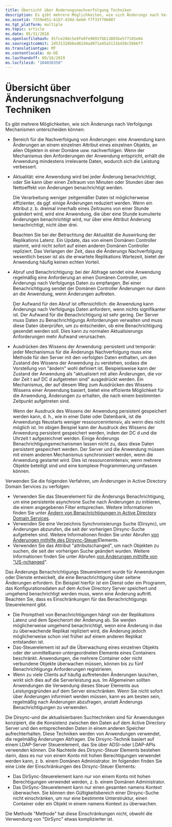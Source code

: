 ```yaml
---
title: Übersicht über Änderungsnachverfolgung Techniken
description: Es gibt mehrere Möglichkeiten, wie sich Änderungs nach Verfolgungs Mechanismen auf den Gültigkeitsbereich für die Nachverfolgung von Änderungen unterscheiden können. eine Anwendung kann Änderungen an einem einzelnen Attribut eines einzelnen Objekts, an allen Objekten in einer Domäne usw. nachverfolgen.
ms.assetid: 7359e851-61b7-420d-beb0-f7f33f79b007
ms.tgt_platform: multiple
ms.topic: article
ms.date: 05/31/2018
ms.openlocfilehash: 91fce20dc5e9fe8fe98937bb13885be577185e04
ms.sourcegitcommit: 2d531328b6ed82d4ad971a45a5131b430c5866f7
ms.translationtype: MT
ms.contentlocale: de-DE
ms.lasthandoff: 09/16/2019
ms.locfileid: "104036350"
---
```

# <a name="overview-of-change-tracking-techniques"></a>Übersicht über Änderungsnachverfolgung Techniken

Es gibt mehrere Möglichkeiten, wie sich Änderungs nach Verfolgungs Mechanismen unterscheiden können:

-   Bereich für die Nachverfolgung von Änderungen: eine Anwendung kann Änderungen an einem einzelnen Attribut eines einzelnen Objekts, an allen Objekten in einer Domäne usw. nachverfolgen. Wenn der Mechanismus den Anforderungen der Anwendung entspricht, erhält die Anwendung mindestens irrelevante Daten, wodurch sich die Leistung verbessert.
-   Aktualität: eine Anwendung wird bei jeder Änderung benachrichtigt, oder Sie kann über einen Zeitraum von Minuten oder Stunden über den Nettoeffekt von Änderungen benachrichtigt werden.

    Die Verarbeitung weniger zeitgemäßer Daten ist möglicherweise effizienter, da ggf. einige Änderungen reduziert werden. Wenn ein Attribut z. b. dreimal innerhalb eines Zeitraums von einer Stunde geändert wird, wird eine Anwendung, die über eine Stunde kumulierte Änderungen benachrichtigt wird, nur über eine Attribut Änderung benachrichtigt, nicht über drei.

    Beachten Sie bei der Betrachtung der Aktualität die Auswirkung der Replikations Latenz. Ein Update, das von einem Domänen Controller stammt, wird nicht sofort auf einen anderen Domänen Controller repliziert. Das Verlangen der Zeit, dass die Änderungs Nachverfolgung wesentlich besser ist als die erwartete Replikations Wartezeit, bietet der Anwendung häufig keinen echten Vorteil.

-   Abruf und Benachrichtigung: bei der Abfrage sendet eine Anwendung regelmäßig eine Anforderung an einen Domänen Controller, um Änderungs nach Verfolgungs Daten zu empfangen. Bei einer Benachrichtigung sendet der Domänen Controller Änderungen nur dann an die Anwendung, wenn Änderungen auftreten.

    Der Aufwand für den Abruf ist offensichtlich: die Anwendung kann Änderungs nach Verfolgungs Daten anfordern, wenn nichts signifikanter ist. Der Aufwand für die Benachrichtigung ist sehr gering. Der Server muss Daten zu Benachrichtigungs Anforderungen verwalten und muss diese Daten überprüfen, um zu entscheiden, ob eine Benachrichtigung gesendet werden soll. Dies kann zu normalen Aktualisierungs Anforderungen mehr Aufwand verursachen.

-   Ausdrücken des Wissens der Anwendung: persistent und temporär: jeder Mechanismus für die Änderungs Nachverfolgung muss eine Methode für den Server mit den verfolgten Daten enthalten, um den Zustand des Wissens der Anwendung zu verstehen, sodass die Vorstellung von "ändern" wohl definiert ist. Beispielsweise kann der Zustand der Anwendung als "aktualisiert mit allen Änderungen, die vor der Zeit t auf DC d aufgetreten sind" ausgedrückt werden. Ein Mechanismus, der auf diesem Weg zum Ausdrücken des Wissens Wissens einer Anwendung basiert, bietet eine effiziente Möglichkeit für die Anwendung, Änderungen zu erhalten, die nach einem bestimmten Zeitpunkt aufgetreten sind.

    Wenn der Ausdruck des Wissens der Anwendung persistent gespeichert werden kann, d. h., wie in einer Datei oder Datenbank, ist die Anwendungs Neustarts weniger ressourcenintensiv, als wenn dies nicht möglich ist. Im obigen Beispiel kann der Ausdruck des Wissens der Anwendung persistent gespeichert werden, indem der DC d und die Uhrzeit t aufgezeichnet werden. Einige Änderungs Benachrichtigungsmechanismen lassen nicht zu, dass diese Daten persistent gespeichert werden. Der Server und die Anwendung müssen mit einem anderen Mechanismus synchronisiert werden, wenn die Anwendung gestartet wird. Dies ist ressourcenintensiv, wenn mehrere Objekte beteiligt sind und eine komplexe Programmierung umfassen können.

Verwenden Sie die folgenden Verfahren, um Änderungen in Active Directory Domain Services zu verfolgen:

-   Verwenden Sie das Steuerelement für die Änderungs Benachrichtigung, um eine persistente asynchrone Suche nach Änderungen zu initiieren, die einem angegebenen Filter entsprechen. Weitere Informationen finden Sie unter [Ändern von Benachrichtigungen in Active Directory Domain Services](change-notifications-in-active-directory-domain-services.md).
-   Verwenden Sie eine Verzeichnis Synchronisierungs Suche (Dirsync), um Änderungen abzurufen, die seit der vorherigen Dirsync-Suche aufgetreten sind. Weitere Informationen finden Sie unter Abrufen [von Änderungen mithilfe des Dirsync-Steuer](polling-for-changes-using-the-dirsync-control.md)Elements.
-   Verwenden Sie das Attribut "attributschanged", um nach Objekten zu suchen, die seit der vorherigen Suche geändert wurden. Weitere Informationen finden Sie unter Abrufen [von Änderungen mithilfe von "US-nchanged](polling-for-changes-using-usnchanged.md)".

Das Änderungs Benachrichtigungs Steuerelement wurde für Anwendungen oder Dienste entwickelt, die eine Benachrichtigung über seltene Änderungen erfordern. Ein Beispiel hierfür ist ein Dienst oder ein Programm, das Konfigurationsdaten auf dem Active Directory Server speichert und umgehend benachrichtigt werden muss, wenn eine Änderung auftritt. Beachten Sie, dass es Einschränkungen für das Benachrichtigungs Steuerelement gibt.

-   Die Promptheit von Benachrichtigungen hängt von der Replikations Latenz und dem Speicherort der Änderung ab. Sie werden möglicherweise umgehend benachrichtigt, wenn eine Änderung in das zu überwachende Replikat repliziert wird, die Änderung jedoch möglicherweise schon viel früher auf einem anderen Replikat entstanden ist.
-   Das-Steuerelement ist auf die Überwachung eines einzelnen Objekts oder der unmittelbaren untergeordneten Elemente eines Containers beschränkt. Anwendungen, die mehrere Container oder nicht verbundene Objekte überwachen müssen, können bis zu fünf Benachrichtigungs Anforderungen registrieren.
-   Wenn zu viele Clients auf häufig auftretenden Änderungen lauschen, wirkt sich dies auf die Serverleistung aus. Im Allgemeinen sollten Anwendungen die Verwendung dieses Steuer Elements aus Leistungsgründen auf dem Server einschränken. Wenn Sie nicht sofort über Änderungen informiert werden müssen, kann es am besten sein, regelmäßig nach Änderungen abzufragen, anstatt Änderungs Benachrichtigungen zu verwenden.

Die Dirsync-und die aktualisierbaren Suchtechniken sind für Anwendungen konzipiert, die die Konsistenz zwischen den Daten auf dem Active Directory Server und den entsprechenden Daten in einem anderen Speicher aufrechterhalten. Diese Techniken werden von Anwendungen verwendet, die regelmäßig Änderungen Abfragen. Die Dirsync-Technik basiert auf einem LDAP-Server Steuerelement, das Sie über ADSI-oder LDAP-APIs verwenden können. Die Nachteile des Dirsync-Steuer Elements bestehen darin, dass es nur von einem Konto mit hohen Berechtigungen verwendet werden kann, z. b. einem Domänen Administrator. Im folgenden finden Sie eine Liste der Einschränkungen des Dirsync-Steuer Elements:

-   Das DirSync-Steuerelement kann nur von einem Konto mit hohen Berechtigungen verwendet werden, z. b. einem Domänen Administrator.
-   Das DirSync-Steuerelement kann nur einen gesamten namens Kontext überwachen. Sie können den Gültigkeitsbereich einer Dirsync-Suche nicht einschränken, um nur eine bestimmte Unterstruktur, einen Container oder ein Objekt in einem namens Kontext zu überwachen.

Die Methode "Methode" hat diese Einschränkungen nicht, obwohl die Verwendung von "DirSync" etwas komplizierter ist.

 

 




